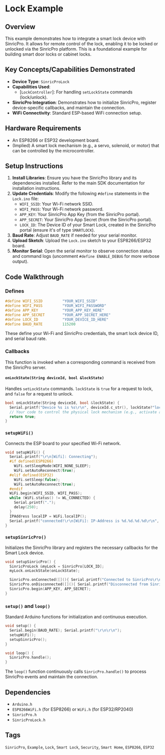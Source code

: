 # Lock Example

## Overview
This example demonstrates how to integrate a smart lock device with SinricPro. It allows for remote control of the lock, enabling it to be locked or unlocked via the SinricPro platform. This is a foundational example for building smart door locks or cabinet locks.

## Key Concepts/Capabilities Demonstrated
*   **Device Type**: `SinricProLock`
*   **Capabilities Used**:
    *   [`LockController`]: For handling `setLockState` commands (lock/unlock).
*   **SinricPro Integration**: Demonstrates how to initialize SinricPro, register device-specific callbacks, and maintain the connection.
*   **WiFi Connectivity**: Standard ESP-based WiFi connection setup.

## Hardware Requirements
*   An ESP8266 or ESP32 development board.
*   (Implied) A smart lock mechanism (e.g., a servo, solenoid, or motor) that can be controlled by the microcontroller.

## Setup Instructions
1.  **Install Libraries**: Ensure you have the SinricPro library and its dependencies installed. Refer to the main SDK documentation for installation instructions.
2.  **Update Credentials**: Modify the following `#define` statements in the `Lock.ino` file:
    *   `WIFI_SSID`: Your Wi-Fi network SSID.
    *   `WIFI_PASS`: Your Wi-Fi network password.
    *   `APP_KEY`: Your SinricPro App Key (from the SinricPro portal).
    *   `APP_SECRET`: Your SinricPro App Secret (from the SinricPro portal).
    *   `LOCK_ID`: The Device ID of your Smart Lock, created in the SinricPro portal (ensure it's of type `SMARTLOCK`).
3.  **Baud Rate**: Adjust `BAUD_RATE` if needed for your serial monitor.
4.  **Upload Sketch**: Upload the `Lock.ino` sketch to your ESP8266/ESP32 board.
5.  **Monitor Serial**: Open the serial monitor to observe connection status and command logs (uncomment `#define ENABLE_DEBUG` for more verbose output).

## Code Walkthrough

### Defines
```cpp
#define WIFI_SSID         "YOUR_WIFI_SSID"    
#define WIFI_PASS         "YOUR_WIFI_PASSWORD"
#define APP_KEY           "YOUR_APP_KEY_HERE"      
#define APP_SECRET        "YOUR_APP_SECRET_HERE"   
#define LOCK_ID           "YOUR_DEVICE_ID_HERE"    
#define BAUD_RATE         115200                     
```
These define your Wi-Fi and SinricPro credentials, the smart lock device ID, and serial baud rate.

### Callbacks
This function is invoked when a corresponding command is received from the SinricPro server.

#### `onLockState(String deviceId, bool &lockState)`
Handles `setLockState` commands. `lockState` is `true` for a request to lock, and `false` for a request to unlock.
```cpp
bool onLockState(String deviceId, bool &lockState) {
  Serial.printf("Device %s is %s\r\n", deviceId.c_str(), lockState?"locked":"unlocked");
  // Your code to control the physical lock mechanism (e.g., activate a servo or solenoid)
  return true;
}
```

### `setupWiFi()`
Connects the ESP board to your specified Wi-Fi network.
```cpp
void setupWiFi() {
  Serial.printf("\r\n[Wifi]: Connecting");
  #if defined(ESP8266)
    WiFi.setSleepMode(WIFI_NONE_SLEEP); 
    WiFi.setAutoReconnect(true);
  #elif defined(ESP32)
    WiFi.setSleep(false); 
    WiFi.setAutoReconnect(true);
  #endif
  WiFi.begin(WIFI_SSID, WIFI_PASS); 
  while (WiFi.status() != WL_CONNECTED) {
    Serial.printf(".");
    delay(250);
  }
  IPAddress localIP = WiFi.localIP();
  Serial.printf("connected!\r\n[WiFi]: IP-Address is %d.%d.%d.%d\r\n", localIP[0], localIP[1], localIP[2], localIP[3]);
}
```

### `setupSinricPro()`
Initializes the SinricPro library and registers the necessary callbacks for the Smart Lock device.
```cpp
void setupSinricPro() {
  SinricProLock &myLock = SinricPro[LOCK_ID];
  myLock.onLockState(onLockState);

  SinricPro.onConnected([](){ Serial.printf("Connected to SinricPro\r\n"); }); 
  SinricPro.onDisconnected([](){ Serial.printf("Disconnected from SinricPro\r\n"); });
  SinricPro.begin(APP_KEY, APP_SECRET);
}
```

### `setup()` and `loop()`
Standard Arduino functions for initialization and continuous execution.
```cpp
void setup() {
  Serial.begin(BAUD_RATE); Serial.printf("\r\n\r\n");
  setupWiFi();
  setupSinricPro();
}

void loop() {
  SinricPro.handle();
}
```

The `loop()` function continuously calls `SinricPro.handle()` to process SinricPro events and maintain the connection.

## Dependencies
*   `Arduino.h`
*   `ESP8266WiFi.h` (for ESP8266) or `WiFi.h` (for ESP32/RP2040)
*   `SinricPro.h`
*   `SinricProLock.h`

## Tags
`SinricPro`, `Example`, `Lock`, `Smart Lock`, `Security`, `Smart Home`, `ESP8266`, `ESP32`
